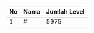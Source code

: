 | No | Nama            | Jumlah Level |
|----|-----------------|--------------|
| 1  | #    |    5975        |
